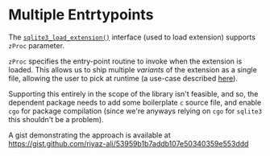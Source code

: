 # Multiple Entrtypoints

The [`sqlite3_load_extension()`](https://www.sqlite.org/c3ref/load_extension.html) interface (used to load extension) supports `zProc` parameter.

`zProc` specifies the entry-point routine to invoke when the extension is loaded. This allows us to ship multiple _variants_ of the extension
as a single file, allowing the user to pick at runtime (a use-case described [here](https://github.com/riyaz-ali/sqlite/issues/9#issue-1338323275)).

Supporting this entirely in the scope of the library isn't feasible, and so, the dependent package needs to add some boilerplate `c` source file,
and enable `cgo` for package compilation (since we're anyways relying on `cgo` for `sqlite3` this shouldn't be a problem).

A gist demonstrating the approach is available at https://gist.github.com/riyaz-ali/53959b1b7addb107e50340359e553ddd